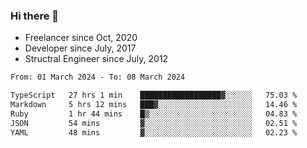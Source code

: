 ### Hi there 👋

- Freelancer since Oct, 2020
- Developer since July, 2017
- Structral Engineer since July, 2012

<!--START_SECTION:waka-->

```txt
From: 01 March 2024 - To: 08 March 2024

TypeScript   27 hrs 1 min    ██████████████████▓░░░░░░   75.03 %
Markdown     5 hrs 12 mins   ███▓░░░░░░░░░░░░░░░░░░░░░   14.46 %
Ruby         1 hr 44 mins    █▒░░░░░░░░░░░░░░░░░░░░░░░   04.83 %
JSON         54 mins         ▓░░░░░░░░░░░░░░░░░░░░░░░░   02.51 %
YAML         48 mins         ▓░░░░░░░░░░░░░░░░░░░░░░░░   02.23 %
```

<!--END_SECTION:waka-->
